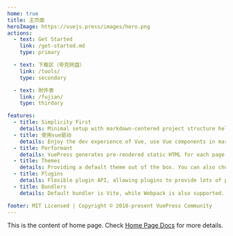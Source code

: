 ```yaml
---
home: true
title: 主页面
heroImage: https://vuejs.press/images/hero.png
actions:
  - text: Get Started
    link: /get-started.md
    type: primary

  - text: 下载区（夸克网盘）
    link: /tools/
    type: secondary

  - text: 附件表
    link: /fujian/
    type: thirdary 

features:
  - title: Simplicity First
    details: Minimal setup with markdown-centered project structure helps you focus on writing.
  - title: 使用vue驱动
    details: Enjoy the dev experience of Vue, use Vue components in markdown, and develop custom themes with Vue.
  - title: Performant
    details: VuePress generates pre-rendered static HTML for each page, and runs as an SPA once a page is loaded.
  - title: Themes
    details: Providing a default theme out of the box. You can also choose a community theme or create your own one.
  - title: Plugins
    details: Flexible plugin API, allowing plugins to provide lots of plug-and-play features for your site.
  - title: Bundlers
    details: Default bundler is Vite, while Webpack is also supported. Choose the one you like!

footer: MIT Licensed | Copyright © 2018-present VuePress Community
---
```


This is the content of home page. Check [Home Page Docs][default-theme-home] for more details.

[default-theme-home]: https://vuejs.press/reference/default-theme/frontmatter.html#home-page
